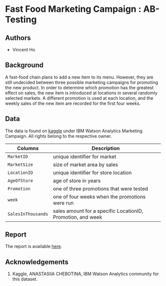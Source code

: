 # Fast Food Marketing Campaign :  AB-Testing

## Authors

-   Vincent Ho

## Background

A fast-food chain plans to add a new item to its menu. However, they are
still undecided between three possible marketing campaigns for promoting
the new product. In order to determine which promotion has the greatest
effect on sales, the new item is introduced at locations in several
randomly selected markets. A different promotion is used at each
location, and the weekly sales of the new item are recorded for the
first four weeks.

## Data

The data is found on
[kaggle](https://www.kaggle.com/datasets/chebotinaa/fast-food-marketing-campaign-ab-test)
under IBM Watson Analytics Marketing Campaign. All rights belong to the
respective owner.


| Columns            | Description                                                 |
|----------------------------|--------------------------------------------|
| `MarketID`         | unique identifier for market                                |
| `MarketSize`       | size of market area by sales                                |
| `LocationID`       | unique identifier for store location                        |
| `AgeOfStore`       | age of store in years                                       |
| `Promotion`        | one of three promotions that were tested                    |
| `week`             | one of four weeks when the promotions were run              |
| `SalesInThousands` | sales amount for a specific LocationID, Promotion, and week |

## Report

The report is available [here](/doc/fast_food_ABtest.pdf).

## Acknowledgements

1.  Kaggle, ANASTASIIA CHEBOTINA, IBM Watson Analytics community for this dataset.


